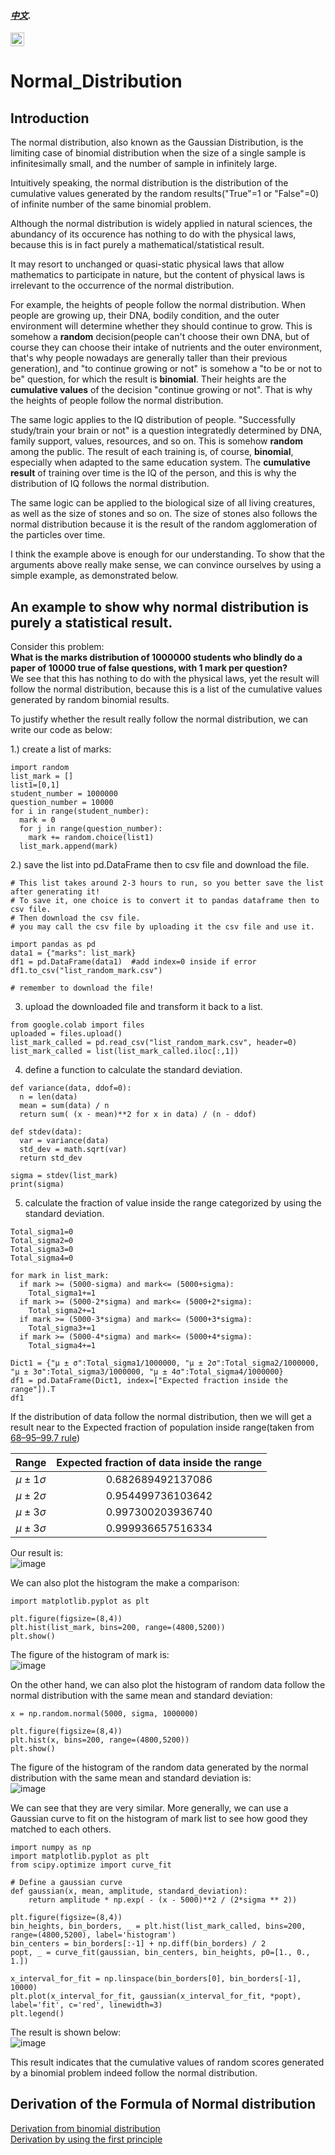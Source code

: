 #### _[中文](Translation.md)._

<kbd>[<img title="中文 (Simplified)" alt="中文 (Simplified)" src="https://cdn.staticaly.com/gh/hjnilsson/country-flags/master/svg/cn.svg" width="22">](translations/README.chs.md)</kbd>

# 

# Normal_Distribution

## Introduction

The normal distribution, also known as the Gaussian Distribution, is the limiting case of binomial distribution when the size of a single sample is infinitesimally small, and the number of sample in infinitely large. 

Intuitively speaking, the normal distribution is the distribution of the cumulative values generated by the random results("True"=1 or "False"=0) of infinite number of the same binomial problem.

Although the normal distribution is widely applied in natural sciences, the abundancy of its occurence has nothing to do with the physical laws, because this is in fact purely a mathematical/statistical result. 

It may resort to unchanged or quasi-static physical laws that allow mathematics to participate in nature, but the content of physical laws is irrelevant to the occurrence of the normal distribution.

For example, the heights of people follow the normal distribution. When people are growing up, their DNA, bodily condition, and the outer environment will determine whether they should continue to grow. This is somehow a **random** decision(people can't choose their own DNA, but of course they can choose their intake of nutrients and the outer environment, that's why people nowadays are generally taller than their previous generation), and "to continue growing or not" is somehow a "to be or not to be" question, for which the result is **binomial**. Their heights are the **cumulative values** of the decision "continue growing or not". That is why the heights of people follow the normal distribution.

The same logic applies to the IQ distribution of people. "Successfully study/train your brain or not" is a question integratedly determined by DNA, family support, values, resources, and so on. This is somehow **random** among the public. The result of each training is, of course, **binomial**, especially when adapted to the same education system. The **cumulative result** of training over time is the IQ of the person, and this is why the distribution of IQ follows the normal distribution.

The same logic can be applied to the biological size of all living creatures, as well as the size of stones and so on. The size of stones also follows the normal distribution because it is the result of the random agglomeration of the particles over time.

I think the example above is enough for our understanding. To show that the arguments above really make sense, we can convince ourselves by using a simple example, as demonstrated below.

## An example to show why normal distribution is purely a statistical result.
Consider this problem: <br>
**What is the marks distribution of 1000000 students who blindly do a paper of 10000 true of false questions, with 1 mark per question?** <br>
We see that this has nothing to do with the physical laws, yet the result will follow the normal distribution, because this is a list of the cumulative values generated by random binomial results.

To justify whether the result really follow the normal distribution, we can write our code as below:<br>

1.) create a list of marks:
```
import random
list_mark = []
list1=[0,1]
student_number = 1000000
question_number = 10000
for i in range(student_number):
  mark = 0
  for j in range(question_number): 
    mark += random.choice(list1) 
  list_mark.append(mark)
```

2.) save the list into pd.DataFrame then to csv file and download the file.
```
# This list takes around 2-3 hours to run, so you better save the list after generating it!
# To save it, one choice is to convert it to pandas dataframe then to csv file.
# Then download the csv file.
# you may call the csv file by uploading it the csv file and use it.  

import pandas as pd
data1 = {"marks": list_mark}
df1 = pd.DataFrame(data1)  #add index=0 inside if error
df1.to_csv("list_random_mark.csv")

# remember to download the file!
```

3. upload the downloaded file and transform it back to a list.
```
from google.colab import files
uploaded = files.upload()
list_mark_called = pd.read_csv("list_random_mark.csv", header=0) 
list_mark_called = list(list_mark_called.iloc[:,1])
```

4. define a function to calculate the standard deviation.
```
def variance(data, ddof=0):
  n = len(data)
  mean = sum(data) / n
  return sum( (x - mean)**2 for x in data) / (n - ddof)

def stdev(data):
  var = variance(data)
  std_dev = math.sqrt(var)
  return std_dev

sigma = stdev(list_mark)
print(sigma)
```

5. calculate the fraction of value inside the range categorized by using the standard deviation.
```
Total_sigma1=0
Total_sigma2=0
Total_sigma3=0
Total_sigma4=0

for mark in list_mark:
  if mark >= (5000-sigma) and mark<= (5000+sigma):
    Total_sigma1+=1
  if mark >= (5000-2*sigma) and mark<= (5000+2*sigma):
    Total_sigma2+=1
  if mark >= (5000-3*sigma) and mark<= (5000+3*sigma):
    Total_sigma3+=1
  if mark >= (5000-4*sigma) and mark<= (5000+4*sigma):
    Total_sigma4+=1

Dict1 = {"μ ± σ":Total_sigma1/1000000, "μ ± 2σ":Total_sigma2/1000000, "μ ± 3σ":Total_sigma3/1000000, "μ ± 4σ":Total_sigma4/1000000}
df1 = pd.DataFrame(Dict1, index=["Expected fraction inside the range"]).T
df1
```
If the distribution of data follow the normal distribution, then we will get a result near to the Expected fraction of
population inside range(taken from [68–95–99.7 rule](https://en.wikipedia.org/wiki/68%E2%80%9395%E2%80%9399.7_rule))

|        Range        |   Expected fraction of data inside the range   |  
|        :---:        |                      :---:                     |        
| $\mu \pm 1 \sigma$  |                0.682689492137086               |       
| $\mu \pm 2 \sigma$  |                0.954499736103642               |        
| $\mu \pm 3 \sigma$  |                0.997300203936740               |
| $\mu \pm 3 \sigma$  |                0.999936657516334               |

Our result is:<br>
![image](https://user-images.githubusercontent.com/108325848/185755522-48f6df9d-bc3f-4844-a420-74bfe2f20747.png)

We can also plot the histogram the make a comparison:
```
import matplotlib.pyplot as plt

plt.figure(figsize=(8,4))
plt.hist(list_mark, bins=200, range=(4800,5200))
plt.show() 
```
The figure of the histogram of mark is:<br>
![image](https://user-images.githubusercontent.com/108325848/185757954-92e70406-7165-437f-9913-806d1e9681ba.png)

On the other hand, we can also plot the histogram of random data follow the normal distribution with the same mean and standard deviation:
```
x = np.random.normal(5000, sigma, 1000000)

plt.figure(figsize=(8,4))
plt.hist(x, bins=200, range=(4800,5200))
plt.show() 
```
The figure of the histogram of the random data generated by the normal distribution with the same mean and standard deviation is:<br>
![image](https://user-images.githubusercontent.com/108325848/185758120-dc9e76ac-d630-434a-8246-a4eaa5f7d5b0.png)

We can see that they are very similar.
More generally, we can use a Gaussian curve to fit on the histogram of mark list to see how good they matched to each others.
```
import numpy as np
import matplotlib.pyplot as plt
from scipy.optimize import curve_fit

# Define a gaussian curve
def gaussian(x, mean, amplitude, standard_deviation):
    return amplitude * np.exp( - (x - 5000)**2 / (2*sigma ** 2))
    
plt.figure(figsize=(8,4))
bin_heights, bin_borders, _ = plt.hist(list_mark_called, bins=200, range=(4800,5200), label='histogram')
bin_centers = bin_borders[:-1] + np.diff(bin_borders) / 2
popt, _ = curve_fit(gaussian, bin_centers, bin_heights, p0=[1., 0., 1.])

x_interval_for_fit = np.linspace(bin_borders[0], bin_borders[-1], 10000)
plt.plot(x_interval_for_fit, gaussian(x_interval_for_fit, *popt), label='fit', c='red', linewidth=3)
plt.legend()
```
The result is shown below:<br>
![image](https://user-images.githubusercontent.com/108325848/185782991-7ca09cdc-f2f2-47eb-8837-a0f7975b5c63.png)

This result indicates that the cumulative values of random scores generated by a binomial problem indeed follow the normal distribution. 

## Derivation of the Formula of Normal distribution 
[Derivation from binomial distribution](http://scipp.ucsc.edu/~haber/ph116C/NormalApprox.pdf) <br>
[Derivation by using the first principle](https://medium.com/@curiousincosmos/normal-distribution-probability-density-function-derivation-872c4f9d514d) <br>
